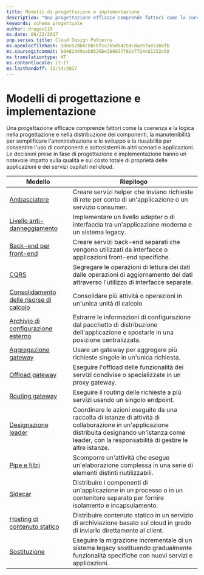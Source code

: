 ```yaml
---
title: Modelli di progettazione e implementazione
description: "Una progettazione efficace comprende fattori come la coerenza e la logica nella progettazione e nella distribuzione dei componenti, la manutenibilità per semplificare l'amministrazione e lo sviluppo e la riusabilità per consentire l'uso di componenti e sottosistemi in altri scenari e applicazioni. Le decisioni prese in fase di progettazione e implementazione hanno un notevole impatto sulla qualità e sul costo totale di proprietà delle applicazioni e dei servizi ospitati nel cloud."
keywords: schema progettuale
author: dragon119
ms.date: 06/23/2017
pnp.series.title: Cloud Design Patterns
ms.openlocfilehash: 3d6e528b8c88c6fcc265d6425dcdae6fae5166fb
ms.sourcegitcommit: b0482d49aab0526be386837702e7724c61232c60
ms.translationtype: HT
ms.contentlocale: it-IT
ms.lasthandoff: 11/14/2017
---
```

# <a name="design-and-implementation-patterns"></a>Modelli di progettazione e implementazione

Una progettazione efficace comprende fattori come la coerenza e la logica nella progettazione e nella distribuzione dei componenti, la manutenibilità per semplificare l'amministrazione e lo sviluppo e la riusabilità per consentire l'uso di componenti e sottosistemi in altri scenari e applicazioni. Le decisioni prese in fase di progettazione e implementazione hanno un notevole impatto sulla qualità e sul costo totale di proprietà delle applicazioni e dei servizi ospitati nel cloud.

| Modello | Riepilogo |
| ------- | ------- |
| [Ambasciatore](../ambassador.md) | Creare servizi helper che inviano richieste di rete per conto di un'applicazione o un servizio consumer. |
| [Livello anti-danneggiamento](../anti-corruption-layer.md) | Implementare un livello adapter o di interfaccia tra un'applicazione moderna e un sistema legacy. |
| [Back-end per front-end](../backends-for-frontends.md) | Creare servizi back-end separati che vengono utilizzati da interfacce o applicazioni front-end specifiche. |
| [CQRS](../cqrs.md) | Segregare le operazioni di lettura dei dati dalle operazioni di aggiornamento dei dati attraverso l'utilizzo di interfacce separate. |
| [Consolidamento delle risorse di calcolo](../compute-resource-consolidation.md) | Consolidare più attività o operazioni in un'unica unità di calcolo |
| [Archivio di configurazione esterno](../external-configuration-store.md) | Estrarre le informazioni di configurazione dal pacchetto di distribuzione dell'applicazione e spostarle in una posizione centralizzata. |
| [Aggregazione gateway](../gateway-aggregation.md) | Usare un gateway per aggregare più richieste singole in un'unica richiesta. |
| [Offload gateway](../gateway-offloading.md) | Eseguire l'offload delle funzionalità dei servizi condivise o specializzate in un proxy gateway. |
| [Routing gateway](../gateway-routing.md) | Eseguire il routing delle richieste a più servizi usando un singolo endpoint. |
| [Designazione leader](../leader-election.md) | Coordinare le azioni eseguite da una raccolta di istanze di attività di collaborazione in un'applicazione distribuita designando un'istanza come leader, con la responsabilità di gestire le altre istanze. |
| [Pipe e filtri](../pipes-and-filters.md) | Scomporre un'attività che esegue un'elaborazione complessa in una serie di elementi distinti riutilizzabili. |
| [Sidecar](../sidecar.md) | Distribuire i componenti di un'applicazione in un processo o in un contenitore separato per fornire isolamento e incapsulamento. |
| [Hosting di contenuto statico](../static-content-hosting.md) | Distribuire contenuto statico in un servizio di archiviazione basato sul cloud in grado di inviarlo direttamente al client. |
| [Sostituzione](../strangler.md) | Eseguire la migrazione incrementale di un sistema legacy sostituendo gradualmente funzionalità specifiche con nuovi servizi e applicazioni. |